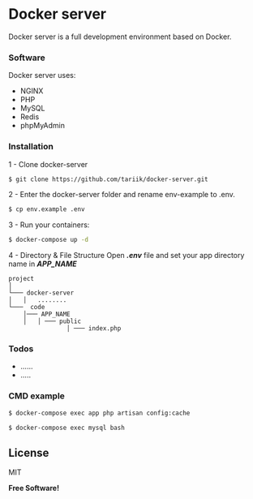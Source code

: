 # Docker server
Docker server is a full development environment based on Docker.
### Software
Docker server uses:
* NGINX 
* PHP
* MySQL
* Redis 
* phpMyAdmin

### Installation
1 - Clone docker-server
```sh
$ git clone https://github.com/tariik/docker-server.git
```
2 - Enter the docker-server folder and rename env-example to .env.
```sh
$ cp env.example .env
```
3 - Run your containers:
```sh
$ docker-compose up -d
```
4 - Directory & File Structure 
Open ***.env*** file and set your app directory name in ***APP_NAME***
```
project
│
└─── docker-server
│   │   ........
└───  code
    │─── APP_NAME
    │   │ ─── public
                │ ─── index.php
```
### Todos
 - ......
 - .....
### CMD example
```sh
$ docker-compose exec app php artisan config:cache
```
```sh
$ docker-compose exec mysql bash
```
License
----

MIT


**Free Software!**
